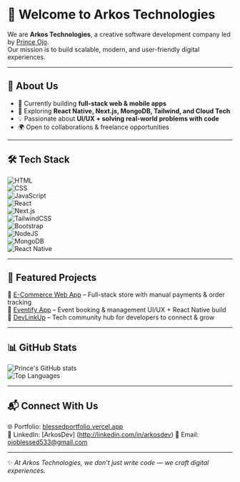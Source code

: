 # 👋 Welcome to Arkos Technologies  

We are **Arkos Technologies**, a creative software development company led by [Prince Ojo](https://github.com/Blessed-Ojo).  
Our mission is to build scalable, modern, and user-friendly digital experiences.  

---

## 🚀 About Us  
- 🔭 Currently building **full-stack web & mobile apps**  
- 🌱 Exploring **React Native, Next.js, MongoDB, Tailwind, and Cloud Tech**  
- 💡 Passionate about **UI/UX + solving real-world problems with code**  
- 🌍 Open to collaborations & freelance opportunities  

---

## 🛠️ Tech Stack  

![HTML](https://img.shields.io/badge/HTML5-E34F26?style=for-the-badge&logo=html5&logoColor=white)  
![CSS](https://img.shields.io/badge/CSS3-1572B6?style=for-the-badge&logo=css3&logoColor=white)  
![JavaScript](https://img.shields.io/badge/JavaScript-F7DF1E?style=for-the-badge&logo=javascript&logoColor=black)  
![React](https://img.shields.io/badge/React-20232A?style=for-the-badge&logo=react&logoColor=61DAFB)  
![Next.js](https://img.shields.io/badge/Next.js-000000?style=for-the-badge&logo=nextdotjs&logoColor=white)  
![TailwindCSS](https://img.shields.io/badge/Tailwind_CSS-38B2AC?style=for-the-badge&logo=tailwind-css&logoColor=white)  
![Bootstrap](https://img.shields.io/badge/Bootstrap-563D7C?style=for-the-badge&logo=bootstrap&logoColor=white)  
![NodeJS](https://img.shields.io/badge/Node.js-43853D?style=for-the-badge&logo=node.js&logoColor=white)  
![MongoDB](https://img.shields.io/badge/MongoDB-4EA94B?style=for-the-badge&logo=mongodb&logoColor=white)  
![React Native](https://img.shields.io/badge/React_Native-20232A?style=for-the-badge&logo=react&logoColor=61DAFB)  

---

## 📂 Featured Projects  
🔹 [E-Commerce Web App](#) – Full-stack store with manual payments & order tracking  
🔹 [Eventify App](#) – Event booking & management UI/UX + React Native build  
🔹 [DevLinkUp](#) – Tech community hub for developers to connect & grow  

---

## 📊 GitHub Stats  

![Prince's GitHub stats](https://github-readme-stats.vercel.app/api?username=Blessed-Ojo&show_icons=true&theme=radical)  
![Top Languages](https://github-readme-stats.vercel.app/api/top-langs/?username=Blessed-Ojo&layout=compact&theme=radical)  

---

## 📬 Connect With Us  
🌐 Portfolio: [blessedportfolio.vercel.app](https://blessedportfolio.vercel.app)  
💼 LinkedIn: [ArkosDev] (http://linkedin.com/in/arkosdev)
📧 Email: ojoblessed533@gmail.com  

---

✨ *At Arkos Technologies, we don’t just write code — we craft digital experiences.*  

